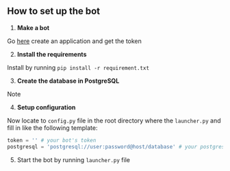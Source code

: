 
## How to set up the bot
1. **Make a bot**

Go [here](https://discord.com/developers/applications) create an application and get the token

2. **Install the requirements**

Install by running `pip install -r requirement.txt`

3. **Create the database in PostgreSQL**

Note

4. **Setup configuration**

Now locate to `config.py` file in the root directory where the `launcher.py` and fill in like the following template:

```py
token = '' # your bot's token
postgresql = 'postgresql://user:password@host/database' # your postgresql info
```

5. Start the bot by running `launcher.py` file

